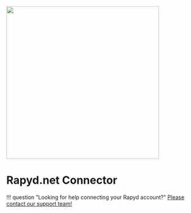 <img src="https://static.openfintech.io/payment_providers/rapyd/logo.svg?w=400" width="400px" >

# Rapyd.net Connector

!!! question "Looking for help connecting your Rapyd account?"
    <!--email_off-->[Please contact our support team!](mailto:{{custom.support_email}})<!--/email_off-->